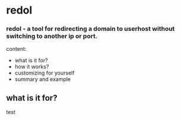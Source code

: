 # redol
### redol - a tool for redirecting a domain to userhost without switching to another ip or port.

content:
* what is it for?
* how it works?
* customizing for yourself
* summary and example

## what is it for?
test

